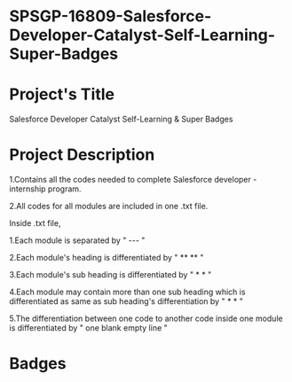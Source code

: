 # SPSGP-16809-Salesforce-Developer-Catalyst-Self-Learning-Super-Badges
# Project's Title

Salesforce Developer Catalyst Self-Learning &amp; Super Badges
 
# Project Description

1.Contains all the codes needed to complete Salesforce developer - internship program.

2.All codes for all modules are included in one .txt file.

Inside .txt file,

1.Each module is separated by " --- "

2.Each module's heading is differentiated by " ** ** "

3.Each module's sub heading is differentiated by " * * "

4.Each module may contain more than one sub heading which is differentiated as same as sub heading's differentiation by " * * "

5.The differentiation between one code to another code inside one module is differentiated by " one blank empty line "

# Badges


